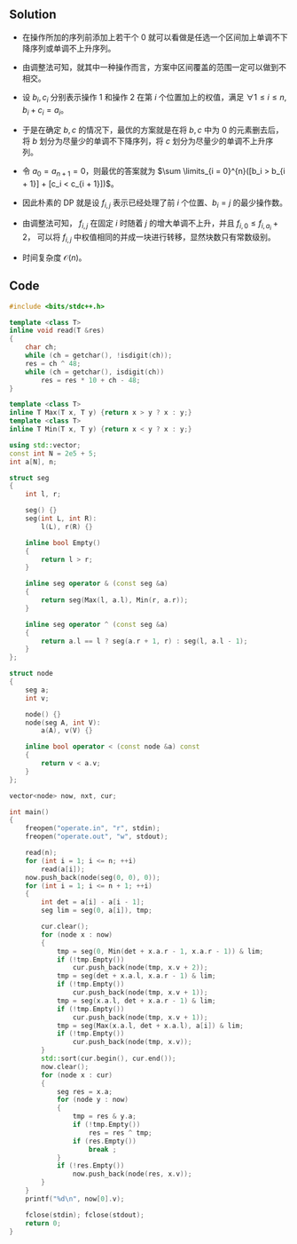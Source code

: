 ## Solution

- 在操作所加的序列前添加上若干个 $0$ 就可以看做是任选一个区间加上单调不下降序列或单调不上升序列。

- 由调整法可知，就其中一种操作而言，方案中区间覆盖的范围一定可以做到不相交。

- 设 $b_i, c_i$ 分别表示操作 1 和操作 2 在第 $i$ 个位置加上的权值，满足 $\forall 1 \le i \le n, b_i + c_i = a_i$。

- 于是在确定 $b,c$ 的情况下，最优的方案就是在将 $b,c$ 中为 $0$ 的元素删去后，将 $b$ 划分为尽量少的单调不下降序列，将 $c$ 划分为尽量少的单调不上升序列。

- 令 $a_0 = a_{n + 1} = 0$，则最优的答案就为 $\sum \limits_{i = 0}^{n}([b_i > b_{i + 1}] + [c_i < c_{i + 1}])$。

- 因此朴素的 DP 就是设 $f_{i,j}$ 表示已经处理了前 $i$ 个位置、$b_i = j$ 的最少操作数。

- 由调整法可知， $f_{i,j}$ 在固定 $i$ 时随着 $j$ 的增大单调不上升，并且 $f_{i,0} \le f_{i,a_i} + 2$， 可以将 $f_{i,j}$ 中权值相同的并成一块进行转移，显然块数只有常数级别。

- 时间复杂度 $\mathcal O(n)$。
 
## Code
 
```cpp
#include <bits/stdc++.h>

template <class T>
inline void read(T &res)
{
	char ch;
	while (ch = getchar(), !isdigit(ch));
	res = ch ^ 48;
	while (ch = getchar(), isdigit(ch))
		res = res * 10 + ch - 48;
}

template <class T>
inline T Max(T x, T y) {return x > y ? x : y;}
template <class T>
inline T Min(T x, T y) {return x < y ? x : y;}

using std::vector;
const int N = 2e5 + 5;
int a[N], n;

struct seg
{
	int l, r;

	seg() {}
	seg(int L, int R):
		l(L), r(R) {}

	inline bool Empty()
	{
		return l > r;
	}

	inline seg operator & (const seg &a) 
	{
		return seg(Max(l, a.l), Min(r, a.r)); 
	}

	inline seg operator ^ (const seg &a)
	{
		return a.l == l ? seg(a.r + 1, r) : seg(l, a.l - 1);
	}
};

struct node
{
	seg a;
	int v;

	node() {}
	node(seg A, int V):
		a(A), v(V) {}

	inline bool operator < (const node &a) const
	{
		return v < a.v;
	}
};

vector<node> now, nxt, cur;

int main()
{
	freopen("operate.in", "r", stdin);
	freopen("operate.out", "w", stdout);

	read(n);
	for (int i = 1; i <= n; ++i)
		read(a[i]);
	now.push_back(node(seg(0, 0), 0));
	for (int i = 1; i <= n + 1; ++i)
	{
		int det = a[i] - a[i - 1];
		seg lim = seg(0, a[i]), tmp;

		cur.clear();
		for (node x : now)
		{
			tmp = seg(0, Min(det + x.a.r - 1, x.a.r - 1)) & lim;
			if (!tmp.Empty())
				cur.push_back(node(tmp, x.v + 2));
			tmp = seg(det + x.a.l, x.a.r - 1) & lim;
			if (!tmp.Empty())
				cur.push_back(node(tmp, x.v + 1));
			tmp = seg(x.a.l, det + x.a.r - 1) & lim;
			if (!tmp.Empty())
				cur.push_back(node(tmp, x.v + 1));
			tmp = seg(Max(x.a.l, det + x.a.l), a[i]) & lim; 
			if (!tmp.Empty())
				cur.push_back(node(tmp, x.v));
		}
		std::sort(cur.begin(), cur.end());
		now.clear();
		for (node x : cur)
		{
			seg res = x.a;
			for (node y : now)
			{
				tmp = res & y.a;
				if (!tmp.Empty())
					res = res ^ tmp;
				if (res.Empty())
					break ;
			}
			if (!res.Empty())
				now.push_back(node(res, x.v));
		}
	}
	printf("%d\n", now[0].v);

	fclose(stdin); fclose(stdout);
	return 0;
}
```